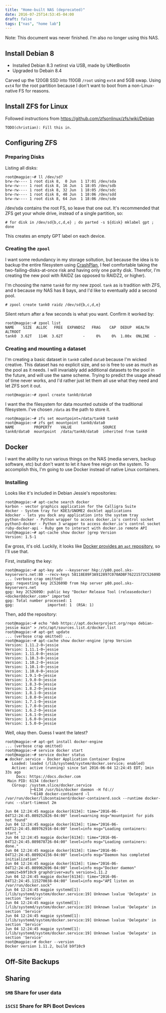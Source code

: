 ```yaml
---
title: "Home-built NAS (deprecated)"
date: 2016-07-25T14:53:45-04:00
draft: false
tags: ["nas", "home lab"]
---
```


Note: This document was never finished. I'm also no longer using this NAS.

## Install Debian 8

-   Installed Debian 8.3 netinst via USB, made by UNetBootin
-   Upgraded to Debain 8.4

Carved up the 120GB SSD into 110GB `/root` using `ext4` and 5GB swap. Using `ext4`
for the root partition because I don't want to boot from a non-Linux-native FS for reasons.

## Install ZFS for Linux

Followed instructions from https://github.com/zfsonlinux/zfs/wiki/Debian

`TODO(christian): Fill this in.`

## Configuring ZFS

### Preparing Disks

Listing all disks:

```shell
root@magpie:~# ll /dev/sd?
brw-rw---- 1 root disk 8,  0 Jun  1 17:01 /dev/sda
brw-rw---- 1 root disk 8, 16 Jun  1 18:05 /dev/sdb
brw-rw---- 1 root disk 8, 32 Jun  1 18:05 /dev/sdc
brw-rw---- 1 root disk 8, 48 Jun  1 18:06 /dev/sdd
brw-rw---- 1 root disk 8, 64 Jun  1 18:06 /dev/sde
```

/dev/sda contains the root FS, so leave that one out. It's recommended that ZFS
get your whole drive, instead of a single partition, so:

```shell
# for disk in /dev/sd{b,c,d,e} ; do parted -s ${disk} mklabel gpt ; done
```

This creates an empty GPT label on each device.

### Creating the `zpool`

I want some redundancy in my storage soltution, but because the idea is to
backup the entire filesystem using [CrashPlan](http://www.crashplan.com/), I
feel comfortable taking the two-failing-disks-at-once risk and having only one
parity disk. Therefor, I'm creating the new pool with RAIDZ (as opposed to
RAIDZ2, or higher).

I'm choosing the name `tank0` for my new zpool. `tank` as is tradition with ZFS,
and `0` because my NAS has 8 bays, and I'd like to eventually add a second pool.

```shell
# zpool create tank0 raidz /dev/sd{b,c,d,e}
```

Silent return after a few seconds is what you want. Confirm it worked by:

```shell
root@magpie:~# zpool list
NAME    SIZE  ALLOC   FREE  EXPANDSZ   FRAG    CAP  DEDUP  HEALTH  ALTROOT
tank0  3.62T   114K  3.62T         -     0%     0%  1.00x  ONLINE  -
```

### Creating and mounting a dataset
I'm creating a basic dataset in `tank0` called `data0` because I'm wicked creative. This dataset has no explicit size, and so is free to use as much as the pool as it needs. I will invariably add additional datasets to the pool in the future, and will use the same scheme. Trying to predict the usage ahead of time never works, and I'd rather just let them all use what they need and let ZFS sort it out.

```shell
root@magpie:~# zpool create tank0/data0
```

I want the the filesystem for data mounted outside of the traditional filesystem. I've chosen `/data` as the path to store it.

```shell
root@magpie:~# zfs set mountpoint=/data/tank0 tank0
root@magpie:~# zfs get mountpoint tank0/data0
NAME         PROPERTY    VALUE              SOURCE
tank0/data0  mountpoint  /data/tank0/data0  inherited from tank0
```

## Docker

I want the ability to run various things on the NAS (media servers, backup software, etc) but don't want to let it have free reign on the system. To accomplish this, I'm going to use Docker instead of native Linux containers.

### Installing

Looks like it's included in Debian Jessie's repositories:

```shell
root@magpie:~# apt-cache search docker
karbon - vector graphics application for the Calligra Suite
docker - System tray for KDE3/GNOME2 docklet applications
kdocker - lets you dock any application into the system tray
python-docker - Python wrapper to access docker.io's control socket
python3-docker - Python 3 wrapper to access docker.io's control socket
ruby-docker-api - Ruby gem to interact with docker.io remote API
root@magpie:~# apt-cache show docker |grep Version
Version: 1.5-1
```

Ew gross, it's old. Luckily, it looks like [Docker provides an `apt` repository](https://docs.docker.com/engine/installation/linux/debian/), so I'll use that.

First, installing the key:

```shell
root@magpie:~# apt-key adv --keyserver hkp://p80.pool.sks-keyservers.net:80 --recv-keys 58118E89F3A912897C070ADBF76221572C52609D
... (verbose crap omitted)
gpg: requesting key 2C52609D from hkp server p80.pool.sks-keyservers.net
gpg: key 2C52609D: public key "Docker Release Tool (releasedocker) <docker@docker.com>" imported
gpg: Total number processed: 1
gpg:               imported: 1  (RSA: 1)
```

Then, add the repository:

```shell
root@magpie:~# echo "deb https://apt.dockerproject.org/repo debian-jessie main" > /etc/apt/sources.list.d/docker.list
root@magpie:~# apt-get update
... (verbose crap omitted) ...
root@magpie:~# apt-cache show docker-engine |grep Version
Version: 1.11.2-0~jessie
Version: 1.11.1-0~jessie
Version: 1.11.0-0~jessie
Version: 1.10.3-0~jessie
Version: 1.10.2-0~jessie
Version: 1.10.1-0~jessie
Version: 1.10.0-0~jessie
Version: 1.9.1-0~jessie
Version: 1.9.0-0~jessie
Version: 1.8.3-0~jessie
Version: 1.8.2-0~jessie
Version: 1.8.1-0~jessie
Version: 1.8.0-0~jessie
Version: 1.7.1-0~jessie
Version: 1.7.0-0~jessie
Version: 1.6.2-0~jessie
Version: 1.6.1-0~jessie
Version: 1.6.0-0~jessie
Version: 1.5.0-0~jessie
```

Well, okay then. Guess I want the latest?

```shell
root@magpie:~# apt-get install docker-engine
... (verbose crap omitted)
root@magpie:~# service docker start
root@magpie:~# service docker status
● docker.service - Docker Application Container Engine
   Loaded: loaded (/lib/systemd/system/docker.service; enabled)
   Active: active (running) since Sat 2016-06-04 12:24:45 EDT; 1min 33s ago
     Docs: https://docs.docker.com
 Main PID: 6134 (docker)
   CGroup: /system.slice/docker.service
           ├─6134 /usr/bin/docker daemon -H fd://
           └─6140 docker-containerd -l /var/run/docker/libcontainerd/docker-containerd.sock --runtime docker-runc --start-timeout 2m

Jun 04 12:24:45 magpie docker[6134]: time="2016-06-04T12:24:45.089252826-04:00" level=warning msg="mountpoint for pids not found"
Jun 04 12:24:45 magpie docker[6134]: time="2016-06-04T12:24:45.089762916-04:00" level=info msg="Loading containers: start."
Jun 04 12:24:45 magpie docker[6134]: time="2016-06-04T12:24:45.089878726-04:00" level=info msg="Loading containers: done."
Jun 04 12:24:45 magpie docker[6134]: time="2016-06-04T12:24:45.089924156-04:00" level=info msg="Daemon has completed initialization"
Jun 04 12:24:45 magpie docker[6134]: time="2016-06-04T12:24:45.089962696-04:00" level=info msg="Docker daemon" commit=b9f10c9 graphdriver=aufs version=1.11.2
Jun 04 12:24:45 magpie docker[6134]: time="2016-06-04T12:24:45.115270038-04:00" level=info msg="API listen on /var/run/docker.sock"
Jun 04 12:24:45 magpie systemd[1]: [/lib/systemd/system/docker.service:19] Unknown lvalue 'Delegate' in section 'Service'
Jun 04 12:24:45 magpie systemd[1]: [/lib/systemd/system/docker.service:19] Unknown lvalue 'Delegate' in section 'Service'
Jun 04 12:24:45 magpie systemd[1]: [/lib/systemd/system/docker.service:19] Unknown lvalue 'Delegate' in section 'Service'
Jun 04 12:24:45 magpie systemd[1]: [/lib/systemd/system/docker.service:19] Unknown lvalue 'Delegate' in section 'Service'
root@magpie:~# docker --version
Docker version 1.11.2, build b9f10c9
```

## Off-Site Backups


## Sharing

### `SMB` Share for user data

### `iSCSI` Share for RPi Boot Devices
